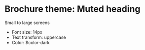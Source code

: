 # Brochure theme: Muted heading

Small to large screens
- Font size: 14px
- Text transform: uppercase
- Color: $color-dark